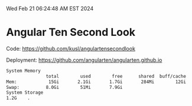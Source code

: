 Wed Feb 21 06:24:48 AM EST 2024

# Angular Ten Second Look

Code: https://github.com/kusl/angulartensecondlook

Deployment: https://github.com/angularten/angularten.github.io

```bash
System Memory
               total        used        free      shared  buff/cache   available
Mem:            15Gi       2.1Gi       1.7Gi       284Mi        12Gi        13Gi
Swap:          8.0Gi        51Mi       7.9Gi
System Storage
1.2G	.
